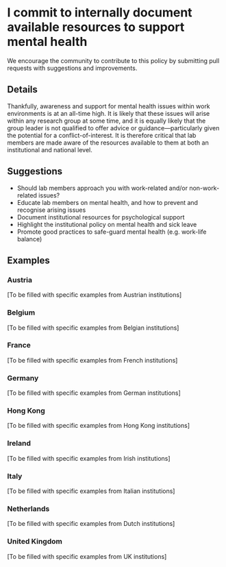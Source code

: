 # I commit to internally document available resources to support mental health

We encourage the community to contribute to this policy by submitting pull requests with suggestions and improvements.

## Details
Thankfully, awareness and support for mental health issues within work environments is at an all-time high. It is likely that these issues will arise within any research group at some time, and it is equally likely that the group leader is not qualified to offer advice or guidance—particularly given the potential for a conflict-of-interest. It is therefore critical that lab members are made aware of the resources available to them at both an institutional and national level.

## Suggestions
- Should lab members approach you with work-related and/or non-work-related issues?
- Educate lab members on mental health, and how to prevent and recognise arising issues
- Document institutional resources for psychological support
- Highlight the institutional policy on mental health and sick leave
- Promote good practices to safe-guard mental health (e.g. work-life balance)

## Examples

### Austria
[To be filled with specific examples from Austrian institutions]

### Belgium
[To be filled with specific examples from Belgian institutions]

### France
[To be filled with specific examples from French institutions]

### Germany
[To be filled with specific examples from German institutions]

### Hong Kong
[To be filled with specific examples from Hong Kong institutions]

### Ireland
[To be filled with specific examples from Irish institutions]

### Italy
[To be filled with specific examples from Italian institutions]

### Netherlands
[To be filled with specific examples from Dutch institutions]

### United Kingdom
[To be filled with specific examples from UK institutions]

